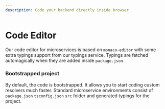 ```yaml
---
description: Code your backend directly inside browser
---
```


# Code Editor

Our code editor for microservices is based on `monaco-editor` with some extra typings support from our typings service. Typings are fetched automagically when they are added inside `package.json`

### Bootstrapped project

By default, the code is bootstrapped. It allows you to start coding custom resolvers much faster. Standard microservice environments consist of `package.json` `tsconfig.json` `src` folder and generated typings for the project.
